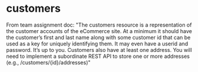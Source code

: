 # customers

From team assignment doc: "The customers resource is a representation of the customer accounts of the 
eCommerce site. At a minimum it should have the customer’s first and last name along with some customer 
id that can be used as a key for uniquely identifying them. It may even have a userid and password. 
It’s up to you. Customers also have at least one address. You will need to implement a subordinate
REST API to store one or more addresses (e.g., /customers/{id}/addresses)"
